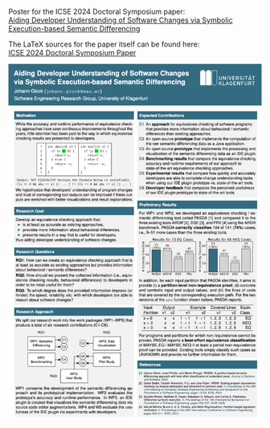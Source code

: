 Poster for the ICSE 2024 Doctoral Symposium paper:  
[Aiding Developer Understanding of Software Changes via Symbolic Execution-based Semantic Differencing](https://conf.researchr.org/details/icse-2024/icse-2024-doctoral-symposium/3/Aiding-Developer-Understanding-of-Software-Changes-via-Symbolic-Execution-based-Seman)

The LaTeX sources for the paper itself can be found here:  
[ICSE 2024 Doctoral Symposium Paper](https://github.com/glockyco/icse2024-docsym-paper)

![ICSE2024 DocSym Poster](main.png)
